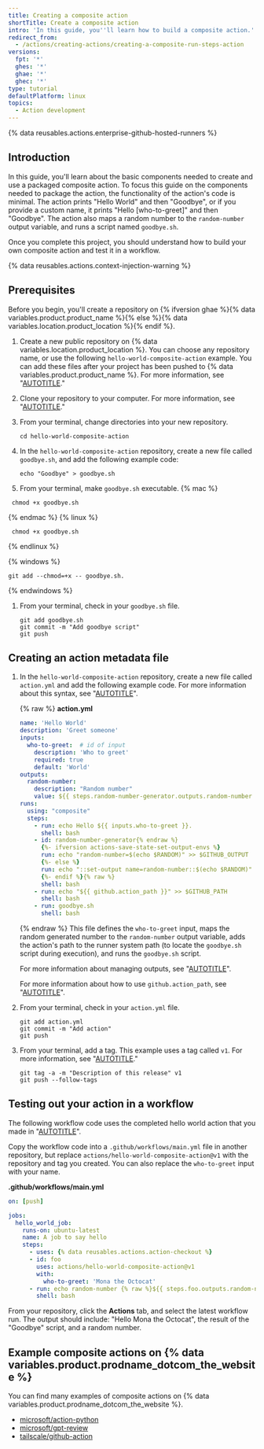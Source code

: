 ```yaml
---
title: Creating a composite action
shortTitle: Create a composite action
intro: 'In this guide, you''ll learn how to build a composite action.'
redirect_from:
  - /actions/creating-actions/creating-a-composite-run-steps-action
versions:
  fpt: '*'
  ghes: '*'
  ghae: '*'
  ghec: '*'
type: tutorial
defaultPlatform: linux
topics:
  - Action development
---
```


{% data reusables.actions.enterprise-github-hosted-runners %}

## Introduction

In this guide, you'll learn about the basic components needed to create and use a packaged composite action. To focus this guide on the components needed to package the action, the functionality of the action's code is minimal. The action prints "Hello World" and then "Goodbye",  or if you provide a custom name, it prints "Hello [who-to-greet]" and then "Goodbye". The action also maps a random number to the `random-number` output variable, and runs a script named `goodbye.sh`.

Once you complete this project, you should understand how to build your own composite action and test it in a workflow.

{% data reusables.actions.context-injection-warning %}

## Prerequisites

Before you begin, you'll create a repository on {% ifversion ghae %}{% data variables.product.product_name %}{% else %}{% data variables.location.product_location %}{% endif %}.

1. Create a new public repository on {% data variables.location.product_location %}. You can choose any repository name, or use the following `hello-world-composite-action` example. You can add these files after your project has been pushed to {% data variables.product.product_name %}. For more information, see "[AUTOTITLE](/repositories/creating-and-managing-repositories/creating-a-new-repository)."

1. Clone your repository to your computer. For more information, see "[AUTOTITLE](/repositories/creating-and-managing-repositories/cloning-a-repository)."

1. From your terminal, change directories into your new repository.

   ```shell copy
   cd hello-world-composite-action
   ```

1. In the `hello-world-composite-action` repository, create a new file called `goodbye.sh`, and add the following example code:

   ```shell copy
   echo "Goodbye" > goodbye.sh
   ```

1. From your terminal, make `goodbye.sh` executable.
  {% mac %}

  ```shell copy
   chmod +x goodbye.sh
   ```

  {% endmac %}
  {% linux %}

  ```shell copy
   chmod +x goodbye.sh
   ```

  {% endlinux %}  
   
  {% windows %}

   ```shell copy
   git add --chmod=+x -- goodbye.sh.
   ```

  {% endwindows %}

1. From your terminal, check in your `goodbye.sh` file.

   ```shell copy
   git add goodbye.sh
   git commit -m "Add goodbye script"
   git push
   ```

## Creating an action metadata file

1. In the `hello-world-composite-action` repository, create a new file called `action.yml` and add the following example code. For more information about this syntax, see "[AUTOTITLE](/actions/creating-actions/metadata-syntax-for-github-actions#runs-for-composite-actions)".

    {% raw %}
    **action.yml**

    ```yaml copy
    name: 'Hello World'
    description: 'Greet someone'
    inputs:
      who-to-greet:  # id of input
        description: 'Who to greet'
        required: true
        default: 'World'
    outputs:
      random-number:
        description: "Random number"
        value: ${{ steps.random-number-generator.outputs.random-number }}
    runs:
      using: "composite"
      steps:
        - run: echo Hello ${{ inputs.who-to-greet }}.
          shell: bash
        - id: random-number-generator{% endraw %}
          {%- ifversion actions-save-state-set-output-envs %}
          run: echo "random-number=$(echo $RANDOM)" >> $GITHUB_OUTPUT
          {%- else %}
          run: echo "::set-output name=random-number::$(echo $RANDOM)"
          {%- endif %}{% raw %}
          shell: bash
        - run: echo "${{ github.action_path }}" >> $GITHUB_PATH
          shell: bash
        - run: goodbye.sh
          shell: bash
    ```

    {% endraw %}
    This file defines the `who-to-greet` input, maps the random generated number to the `random-number` output variable, adds the action's path to the runner system path (to locate the `goodbye.sh` script during execution), and runs the `goodbye.sh` script.

    For more information about managing outputs, see "[AUTOTITLE](/actions/creating-actions/metadata-syntax-for-github-actions#outputs-for-composite-actions)".

    For more information about how to use `github.action_path`, see "[AUTOTITLE](/actions/learn-github-actions/contexts#github-context)".

1. From your terminal, check in your `action.yml` file.

   ```shell copy
   git add action.yml
   git commit -m "Add action"
   git push
   ```

1. From your terminal, add a tag. This example uses a tag called `v1`. For more information, see "[AUTOTITLE](/actions/creating-actions/about-custom-actions#using-release-management-for-actions)."

   ```shell copy
   git tag -a -m "Description of this release" v1
   git push --follow-tags
   ```

## Testing out your action in a workflow

The following workflow code uses the completed hello world action that you made in "[AUTOTITLE](/actions/creating-actions/creating-a-composite-action#creating-an-action-metadata-file)".

Copy the workflow code into a `.github/workflows/main.yml` file in another repository, but replace `actions/hello-world-composite-action@v1` with the repository and tag you created. You can also replace the `who-to-greet` input with your name.

**.github/workflows/main.yml**

```yaml copy
on: [push]

jobs:
  hello_world_job:
    runs-on: ubuntu-latest
    name: A job to say hello
    steps:
      - uses: {% data reusables.actions.action-checkout %}
      - id: foo
        uses: actions/hello-world-composite-action@v1
        with:
          who-to-greet: 'Mona the Octocat'
      - run: echo random-number {% raw %}${{ steps.foo.outputs.random-number }}{% endraw %}
        shell: bash
```

From your repository, click the **Actions** tab, and select the latest workflow run. The output should include: "Hello Mona the Octocat", the result of the "Goodbye" script, and a random number.

## Example composite actions on {% data variables.product.prodname_dotcom_the_website %}

You can find many examples of composite actions on {% data variables.product.prodname_dotcom_the_website %}.

- [microsoft/action-python](https://github.com/microsoft/action-python)
- [microsoft/gpt-review](https://github.com/microsoft/gpt-review)
- [tailscale/github-action](https://github.com/tailscale/github-action)
